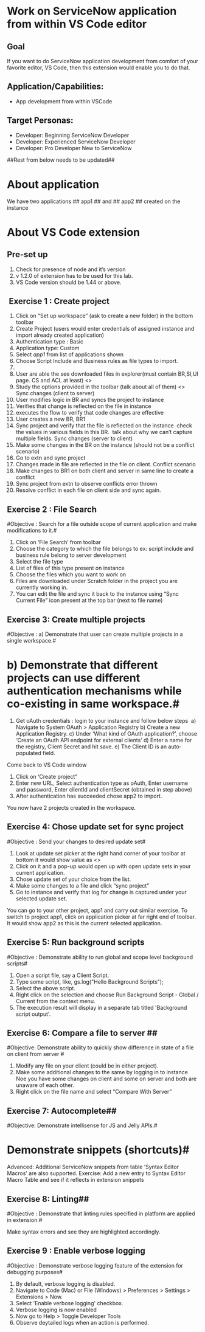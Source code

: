 # Work on ServiceNow application from within VS Code editor #
## Goal ##
If you want to do ServiceNow application development from comfort of your favorite editor, VS Code,
then this extension would enable you to do that.

## Application/Capabilities:
- App development from within VSCode

## Target Personas: ##
- Developer: Beginning ServiceNow Developer
- Developer: Experienced ServiceNow Developer
- Developer: Pro Developer New to ServiceNow

##Rest from below needs to be updated##

# About application #
We have two applications ## app1 ## and ## app2 ## created on the instance

# About VS Code extension #


## Pre-set up ##
1. Check for presence of node and it’s version
2. v 1.2.0 of extension has to be used for this lab.
3. VS Code version should be 1.44 or above.

##  Exercise 1 : Create project ##
1. Click on “Set up workspace” (ask to create a new folder) in the bottom toolbar
4. Create Project (users would enter credentials of assigned instance and import already created application)
5. Authentication type : Basic
6. Application type: Custom
7. Select *app1* from list of applications shown
8. Choose Script Include and Business rules as file types to import.
9. 
10. User are able the see downloaded files in explorer(must contain BR,SI,UI page. CS and ACL at least) <<img to be added>>
11. Study the options provided in the toolbar (talk about all of them) <<img to be added>> Sync changes (client to server)
12. User modifies logic in BR and syncs the project to instance
13. Verifies that change is reflected on the file in instance
14. executes the flow to verify that code changes are effective
15. User creates a new BR, BR1
16. Sync project and verify that the file is reflected on the instance    check the values in various fields in this BR.    talk about why we can’t capture multiple fields. Sync changes (server to client)
17. Make some changes in the BR on the instance (should not be a conflict scenario)
18. Go to extn and sync project
19. Changes made in file are reflected in the file on client. Conflict scenario
20. Make changes to BR1 on both client and server in same line to create a conflict
21. Sync project from extn to observe conflicts error thrown
22. Resolve conflict in each file on client side and sync again. 

## Exercise 2 : File Search ##
#Objective : Search for a file outside scope of current application and make modifications to it.#

1. Click on ‘File Search’ from toolbar
2. Choose the category to which the file belongs to ex: script include and business rule belong to server development
3. Select the file type
4. List of files of this type present on instance
5. Choose the files which you want to work on
6. Files are downloaded under Scratch folder in the project you are currently working in.
7. You can edit the file and sync it back to the instance using “Sync Current File” icon present at the top bar (next to file name)

## Exercise 3: Create multiple projects ##
#Objective : a) Demonstrate that user can create multiple projects in a single workspace.#
#            b) Demonstrate that different projects can use different authentication mechanisms while co-existing in same workspace.#

1. Get oAuth credentials : login to your instance and follow below steps 	  a) Navigate to System OAuth > Application Registry
		b) Create a new Application Registry.
		c) Under ‘What kind of OAuth application?’, choose ‘Create an OAuth API endpoint for external clients’
		d) Enter a name for the registry, Client Secret and hit save.
		e) The Client ID is an auto-populated field.

 Come back to VS Code window
1. Click on ‘Create project”
2. Enter  new URL, Select authentication type as oAuth, Enter username and password, Enter clientId and clientSecret (obtained in step above)
3. After authentication has succeeded chose app2 to import.

You now have 2 projects created in the workspace.

## Exercise 4: Chose update set for sync project ##
#Objective : Send your changes to desired update set#

1. Look at update set picker at the right hand corner of your toolbar at bottom it would show value as <<img to be added>>
2. Click on it and a pop-up would open up with open update sets in your current application.
3. Chose update set of your choice from the list.
4. Make some changes to a file and click “sync project”
5. Go to instance and verify that log for change is captured under your selected update set.

You can go to your other project, app1 and carry out similar exercise.
To switch to project app1, click on application picker at far right end of toolbar. It would show app2 as this is the current selected application.

## Exercise 5: Run background scripts ##
#Objective : Demonstrate ability to run global and scope level background scripts#

1. Open a script file, say a Client Script.
3. Type some script, like, 
gs.log("Hello Background Scripts");
2. Select the above script.
3. Right click on the selection and choose Run Background Script - Global / Current from the context menu.
4. The execution result will display in a separate tab titled 'Background script output'.


## Exercise 6: Compare a file to server ##
#Objective: Demonstrate ability to quickly show difference in state of a file on client from server #

1. Modify any file on your client (could be in either project).
2. Make some additional changes to the same by logging in to instance Noe you have some changes on client and some on server and both are unaware of each other.
3. Right click on the file name and select “Compare With Server”


## Exercise 7: Autocomplete##
#Objective: Demonstrate intellisense for JS and Jelly APIs.#
#			Demonstrate snippets (shortcuts)#
Advanced: Additional ServiceNow snippets from table ’Syntax Editor Macros’ are also supported.
Exercise: Add a new entry to Syntax Editor Macro Table and see if it reflects in extension snippets

## Exercise 8: Linting##
#Objective : Demonstrate that linting rules specified in platform are applied in extension.#

Make syntax errors and see they are highlighted accordingly.

## Exercise 9 : Enable verbose logging ##
#Objective : Demonstrate verbose logging feature of the extension for debugging purposes#
1. By default, verbose logging is disabled.
2. Navigate to Code (Mac) or File (Windows) > Preferences > Settings > Extensions > Now.
3. Select 'Enable verbose logging' checkbox.
4. Verbose logging is now enabled
4. Now go to Help > Toggle Developer Tools
5. Observe deytailed logs when an action is performed.
